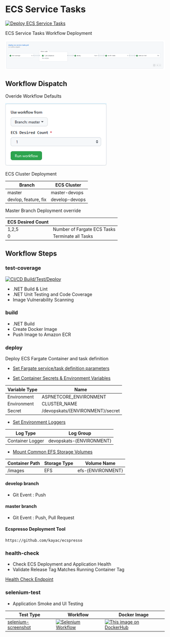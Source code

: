 # ECS Service Tasks

[![Deploy ECS Service Tasks](https://github.com/stuartshay/AzureDevOpsKats/actions/workflows/deploy-ecs-service-tasks.yml/badge.svg)](https://github.com/stuartshay/AzureDevOpsKats/actions/workflows/deploy-ecs-service-tasks.yml)

ECS Service Tasks Workflow Deployment

![](../assets/ecs-service-workflow.png)

## Workflow Dispatch

Overide Workflow Defaults

![](../assets/ecs-service-workflow-dispatch.png)

ECS Cluster Deployment

| Branch               | ECS Cluster    |
| -------------------- | -------------- |
| master               | master-devops  |
| devlop, feature, fix | develop-devops |

Master Branch Deployment override

| ECS Desired Count |                             |
| ----------------- | --------------------------- |
| 1,2,5             | Number of Fargate ECS Tasks |
| 0                 | Terminate all Tasks         |

## Workflow Steps

### test-coverage

[![CI/CD Build/Test/Deploy](https://github.com/stuartshay/AzureDevOpsKats/actions/workflows/ci-cd-action.yml/badge.svg)](https://github.com/stuartshay/AzureDevOpsKats/actions/workflows/ci-cd-action.yml)

- .NET Build & Lint
- .NET Unit Testing and Code Coverage
- Image Vulnerability Scanning

### build

- .NET Build
- Create Docker Image
- Push Image to Amazon ECR

### deploy

Deploy ECS Fargate Container and task definition

- [Set Fargate service/task definition parameters](https://docs.aws.amazon.com/AmazonECS/latest/developerguide/task_definition_parameters.html)

- [Set Container Secrets & Environment Variables](https://aws.amazon.com/systems-manager/)

| Variable Type            | Name                              |
| -----------------------  | ----------------------------------|
| Environment              |  ASPNETCORE_ENVIRONMENT           |
| Environment              |  CLUSTER_NAME                     |
| Secret                   |  /devopskats/{ENVIRONMENT}/secret |

- [Set Environment Loggers](https://aws.amazon.com/cloudwatch/)

| Log Type                 | Log Group                 |
| -----------------------  | ------------------------- |
| Container Logger         |  devopskats-{ENVIRONMENT} |


- [Mount Common EFS Storage Volumes](https://aws.amazon.com/efs/)

| Container Path       | Storage Type   | Volume Name        |
| -------------------- | -------------- | ------------------ |
| /images              | EFS            |  efs-{ENVIRONMENT} |



#### develop branch

- Git Event : Push

#### master branch

- Git Event : Push, Pull Request

#### Ecspresso Deployment Tool

```
https://github.com/kayac/ecspresso
```

### health-check

- Check ECS Deployment and Application Health
- Validate Release Tag Matches Running Container Tag

[Health Check Endpoint](http://master-devops-1727857016.us-east-1.elb.amazonaws.com/health)

### selenium-test

- Application Smoke and UI Testing

| Test Type                                  | Workflow                                                                                                                                                                                                       | Docker Image                                                                                                                                                                 |
| ------------------------------------------ | -------------------------------------------------------------------------------------------------------------------------------------------------------------------------------------------------------------- | ---------------------------------------------------------------------------------------------------------------------------------------------------------------------------- |
| [selenium-screenshot](../docker/selenium/) | [![Selenium Workflow](https://github.com/stuartshay/AzureDevOpsKats/actions/workflows/selenium.workflow.yml/badge.svg)](https://github.com/stuartshay/AzureDevOpsKats/actions/workflows/selenium.workflow.yml) | [![This image on DockerHub](https://img.shields.io/docker/pulls/stuartshay/azuredevopskats-selenium.svg)](https://hub.docker.com/r/stuartshay/azuredevopskats-selenium/tags) |

